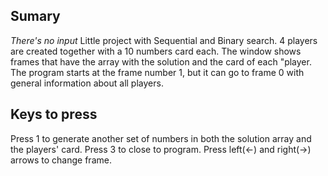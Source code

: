 Sumary
-------------------------------------------------
*There's no input*
Little project with Sequential and Binary search.
4 players are created together with a 10 numbers card each.
The window shows frames that have the array with the solution and the card of each "player.
The program starts at the frame number 1, but it can go to frame 0 with general information about all players.


Keys to press
-------------------------------------------------
Press 1 to generate another set of numbers in both the solution array and the players' card.
Press 3 to close to program.
Press left(<-) and right(->) arrows to change frame.
